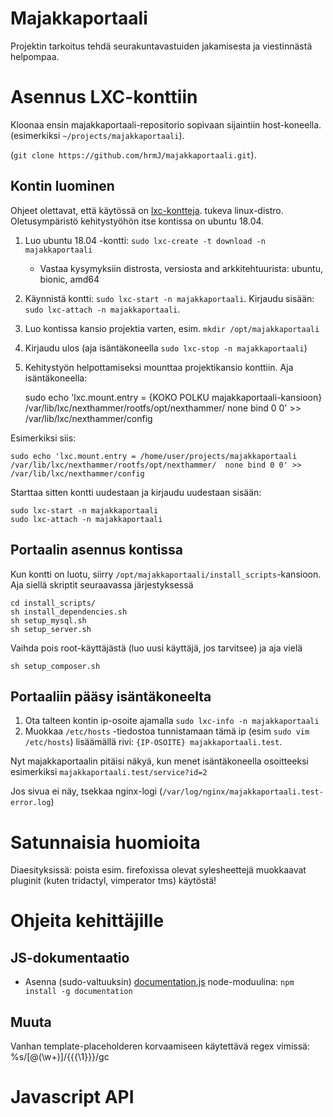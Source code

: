 # Majakkaportaali

Projektin tarkoitus tehdä seurakuntavastuiden jakamisesta ja viestinnästä helpompaa. 

# Asennus LXC-konttiin

Kloonaa ensin majakkaportaali-repositorio sopivaan sijaintiin host-koneella.
(esimerkiksi `~/projects/majakkaportaali`).

(`git clone https://github.com/hrmJ/majakkaportaali.git`).

## Kontin luominen

Ohjeet olettavat, että käytössä on [lxc-kontteja](https://linuxcontainers.org/).
tukeva linux-distro. Oletusympäristö kehitystyöhön itse kontissa on ubuntu 18.04.

1.  Luo ubuntu 18.04 -kontti: `sudo lxc-create -t download -n majakkaportaali`

    -   Vastaa kysymyksiin distrosta, versiosta and arkkitehtuurista: ubuntu, bionic, amd64

2.  Käynnistä kontti: `sudo lxc-start -n majakkaportaali`. 
    Kirjaudu sisään: `sudo lxc-attach -n majakkaportaali`.

3.  Luo kontissa kansio projektia varten, esim. `mkdir /opt/majakkaportaali`

4.  Kirjaudu ulos (aja isäntäkoneella `sudo lxc-stop -n majakkaportaali`)

5.  Kehitystyön helpottamiseksi mounttaa projektikansio konttiin. Aja
    isäntäkoneella:


    sudo echo 'lxc.mount.entry = {KOKO POLKU majakkaportaali-kansioon} /var/lib/lxc/nexthammer/rootfs/opt/nexthammer/  none bind 0 0' >> /var/lib/lxc/nexthammer/config

Esimerkiksi siis:

    sudo echo 'lxc.mount.entry = /home/user/projects/majakkaportaali /var/lib/lxc/nexthammer/rootfs/opt/nexthammer/  none bind 0 0' >> /var/lib/lxc/nexthammer/config

Starttaa sitten kontti uudestaan ja kirjaudu uudestaan sisään:

    sudo lxc-start -n majakkaportaali
    sudo lxc-attach -n majakkaportaali

## Portaalin asennus kontissa

Kun kontti on luotu, siirry `/opt/majakkaportaali/install_scripts`-kansioon.
Aja siellä skriptit seuraavassa järjestyksessä

    cd install_scripts/
    sh install_dependencies.sh
    sh setup_mysql.sh
    sh setup_server.sh

Vaihda pois root-käyttäjästä (luo uusi käyttäjä, jos tarvitsee) ja aja vielä

    sh setup_composer.sh

## Portaaliin pääsy isäntäkoneelta

1.  Ota  talteen kontin ip-osoite ajamalla `sudo lxc-info -n majakkaportaali`
2.  Muokkaa `/etc/hosts` -tiedostoa tunnistamaan tämä ip (esim `sudo vim /etc/hosts`) lisäämällä
    rivi: `{IP-OSOITE} majakkaportaali.test`.

Nyt majakkaportaalin pitäisi näkyä, kun menet isäntäkoneella osoitteeksi esimerkiksi
`majakkaportaali.test/service?id=2`

Jos sivua ei näy, tsekkaa nginx-logi (`/var/log/nginx/majakkaportaali.test-error.log`)


# Satunnaisia huomioita

Diaesityksissä: poista esim. firefoxissa olevat sylesheettejä muokkaavat pluginit (kuten tridactyl, vimperator tms) käytöstä!


# Ohjeita kehittäjille

## JS-dokumentaatio

- Asenna (sudo-valtuuksin) [documentation.js](https://github.com/documentationjs/documentation) node-moduulina: `npm install -g documentation`

<!--
- Päivitä dokumentaatio ajamalla projektin juuressa `documentation readme src/js/site/** --section "Javascript API"
-->

## Muuta

Vanhan template-placeholderen korvaamiseen käytettävä regex vimissä:   %s/\[@\(\w\+\)\]/{{{\1}}}/gc

# Javascript API

